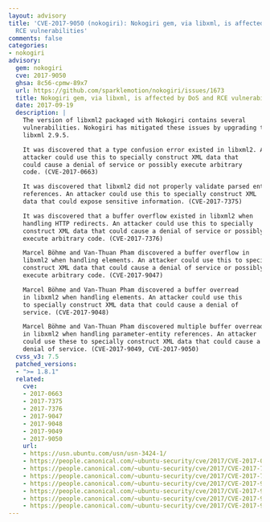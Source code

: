 ```yaml
---
layout: advisory
title: 'CVE-2017-9050 (nokogiri): Nokogiri gem, via libxml, is affected by DoS and
  RCE vulnerabilities'
comments: false
categories:
- nokogiri
advisory:
  gem: nokogiri
  cve: 2017-9050
  ghsa: 8c56-cpmw-89x7
  url: https://github.com/sparklemotion/nokogiri/issues/1673
  title: Nokogiri gem, via libxml, is affected by DoS and RCE vulnerabilities
  date: 2017-09-19
  description: |
    The version of libxml2 packaged with Nokogiri contains several
    vulnerabilities. Nokogiri has mitigated these issues by upgrading to
    libxml 2.9.5.

    It was discovered that a type confusion error existed in libxml2. An
    attacker could use this to specially construct XML data that
    could cause a denial of service or possibly execute arbitrary
    code. (CVE-2017-0663)

    It was discovered that libxml2 did not properly validate parsed entity
    references. An attacker could use this to specially construct XML
    data that could expose sensitive information. (CVE-2017-7375)

    It was discovered that a buffer overflow existed in libxml2 when
    handling HTTP redirects. An attacker could use this to specially
    construct XML data that could cause a denial of service or possibly
    execute arbitrary code. (CVE-2017-7376)

    Marcel Böhme and Van-Thuan Pham discovered a buffer overflow in
    libxml2 when handling elements. An attacker could use this to specially
    construct XML data that could cause a denial of service or possibly
    execute arbitrary code. (CVE-2017-9047)

    Marcel Böhme and Van-Thuan Pham discovered a buffer overread
    in libxml2 when handling elements. An attacker could use this
    to specially construct XML data that could cause a denial of
    service. (CVE-2017-9048)

    Marcel Böhme and Van-Thuan Pham discovered multiple buffer overreads
    in libxml2 when handling parameter-entity references. An attacker
    could use these to specially construct XML data that could cause a
    denial of service. (CVE-2017-9049, CVE-2017-9050)
  cvss_v3: 7.5
  patched_versions:
  - ">= 1.8.1"
  related:
    cve:
    - 2017-0663
    - 2017-7375
    - 2017-7376
    - 2017-9047
    - 2017-9048
    - 2017-9049
    - 2017-9050
    url:
    - https://usn.ubuntu.com/usn/usn-3424-1/
    - https://people.canonical.com/~ubuntu-security/cve/2017/CVE-2017-0663.html
    - https://people.canonical.com/~ubuntu-security/cve/2017/CVE-2017-7375.html
    - https://people.canonical.com/~ubuntu-security/cve/2017/CVE-2017-7376.html
    - https://people.canonical.com/~ubuntu-security/cve/2017/CVE-2017-9047.html
    - https://people.canonical.com/~ubuntu-security/cve/2017/CVE-2017-9048.html
    - https://people.canonical.com/~ubuntu-security/cve/2017/CVE-2017-9049.html
    - https://people.canonical.com/~ubuntu-security/cve/2017/CVE-2017-9050.html
---
```

